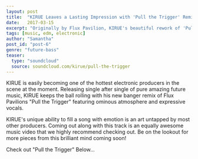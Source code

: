 ```yaml
---
layout: post
title:  "KIRUE Leaves a Lasting Impression with 'Pull the Trigger' Remix"
date:   2017-03-15
excerpt: "Originally by Flux Pavilion, KIRUE's beautiful rework of 'Pull the Trigger' is full of creative future elements it's sure to have you bouncing back and forth from beginning to end."
tags: [music, edm, electronic]
author: "Samantha"
post_id: "post-6"
genre: "future-bass"
teaser:
  type: "soundcloud"
  source: soundcloud.com/kirue/pull-the-trigger
---
```

KIRUE is easily becoming one of the hottest electronic producers in the scene at the moment. Releasing single after single of pure amazing future music, KIRUE keeps the ball rolling with his new banger remix of Flux Pavilions "Pull the Trigger" featuring ominous atmosphere and expressive vocals.

KIRUE's unique ability to fill a song with emotion is an art untapped by most other producers. Coming out along with this track is an equally awesome music video that we highly recommend checking out. Be on the lookout for more pieces from this brilliant mind coming soon!

Check out "Pull the Trigger" Below...
